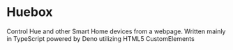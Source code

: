 # Huebox

Control Hue and other Smart Home devices from a webpage. Written mainly in TypeScript powered by Deno utilizing HTML5 CustomElements